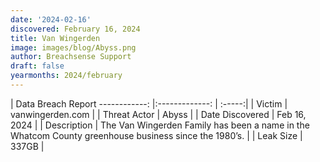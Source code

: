 ```yaml
---
date: '2024-02-16'
discovered: February 16, 2024
title: Van Wingerden
image: images/blog/Abyss.png
author: Breachsense Support
draft: false
yearmonths: 2024/february
---
```



| Data Breach Report
------------:     |:-------------:    | :-----:|
| Victim      | vanwingerden.com      | 
| Threat Actor      | Abyss      | 
| Date Discovered      | Feb 16, 2024      | 
| Description      | The Van Wingerden Family has been a name in the Whatcom County greenhouse business since the 1980’s.      | 
| Leak Size      | 337GB      | 

